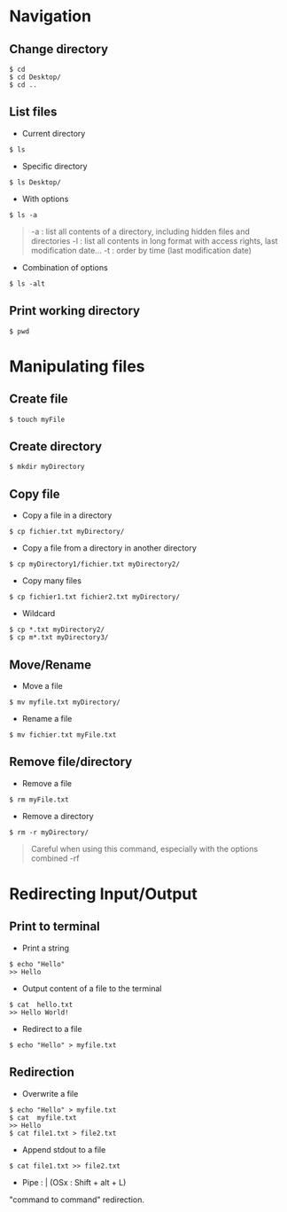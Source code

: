 

# Navigation
## Change directory
```shell
$ cd 
$ cd Desktop/
$ cd ..
```
## List files 
- Current directory
```shell 
$ ls
```
- Specific directory 
```shell 
$ ls Desktop/
```
- With options
```shell
$ ls -a
```
> -a : list all contents of a directory, including hidden files and directories
> -l : list all contents in long format with access rights, last modification date...
> -t : order by time (last modification date)

- Combination of options 
```shell
$ ls -alt
```
## Print working directory
```shell
$ pwd
```

# Manipulating files
## Create file
```shell
$ touch myFile
```
## Create directory
```shell
$ mkdir myDirectory
```
## Copy file
- Copy a file in a directory
```shell
$ cp fichier.txt myDirectory/
```
- Copy a file from a directory in another directory
```shell
$ cp myDirectory1/fichier.txt myDirectory2/
```
- Copy many files 
```shell
$ cp fichier1.txt fichier2.txt myDirectory/
```
- Wildcard
```shell
$ cp *.txt myDirectory2/
$ cp m*.txt myDirectory3/
```
## Move/Rename
- Move a file 
```shell
$ mv myfile.txt myDirectory/
```
- Rename a file
```shell
$ mv fichier.txt myFile.txt
```

## Remove file/directory
- Remove a file 
```shell
$ rm myFile.txt
```
- Remove a directory 
```shell
$ rm -r myDirectory/
```  

> Careful when using this command, especially with the options combined -rf

# Redirecting Input/Output

## Print to terminal
- Print a string
```shell
$ echo "Hello"
>> Hello
``` 
- Output content of a file to the terminal 
```shell
$ cat  hello.txt
>> Hello World!
``` 
- Redirect to a file 
```shell
$ echo "Hello" > myfile.txt
``` 
## Redirection
- Overwrite a file
```shell
$ echo "Hello" > myfile.txt
$ cat  myfile.txt
>> Hello
$ cat file1.txt > file2.txt
``` 

- Append stdout to a file
```shell
$ cat file1.txt >> file2.txt
```  

- Pipe : | (OSx : Shift + alt + L)

 "command to command" redirection.
> 

<!--stackedit_data:
eyJoaXN0b3J5IjpbMTcwODI4NDcwNyw1OTk5NzQ4MTgsLTEwNz
I2NTUyNzgsMTQxNDc4NTc4MiwtMTU1MjY2OTM5NCwtNDc4Mjk0
ODQzLC0xMzExMDE4MzU2XX0=
-->